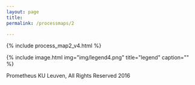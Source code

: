 ```yaml
---
layout: page
title:
permalink: /processmaps/2

---
```




{% include process_map2_v4.html %}

{% include image.html
            img="img/legend4.png"
            title="legend"
            caption="" %}

Prometheus KU Leuven,  All Rights Reserved 2016